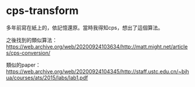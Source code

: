 # cps-transform
多年前寫在紙上的，依記憶還原。當時我得知cps，想出了這個算法。

之後找到的類似算法： https://web.archive.org/web/20200924103634/http://matt.might.net/articles/cps-conversion/

類似的paper： https://web.archive.org/web/20200924104345/http://staff.ustc.edu.cn/~bjhua/courses/ats/2015/labs/lab1.pdf
